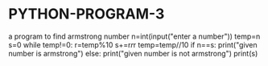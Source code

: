# PYTHON-PROGRAM-3
a program to find armstrong number
n=int(input("enter a number"))
temp=n
s=0
while temp!=0:
    r=temp%10
    s+=r*r*r
    temp=temp//10
if n==s:
    print("given number is armstrong")
else:
    print("given number is not armstrong")
print(s)
